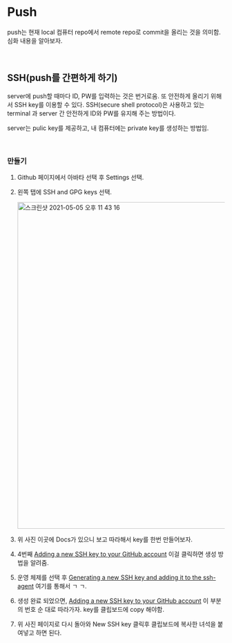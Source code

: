 # Push

push는 현재 local 컴퓨터 repo에서 remote repo로 commit을 올리는 것을 의미함. 심화 내용을 알아보자.

<br/>

## SSH(push를 간편하게 하기)

server에 push할 때마다 ID, PW를 입력하는 것은 번거로움. 또 안전하게 올리기 위해서 SSH key를 이용할 수 있다. SSH(secure shell protocol)은 사용하고 있는 terminal 과 server 간 안전하게 ID와 PW를 유지해 주는 방법이다.

server는 pulic key를 제공하고, 내 컴퓨터에는 private key를 생성하는 방법임.

<br/>

### 만들기

1. Github 페이지에서 아바타 선택 후 Settings 선택.

2. 왼쪽 탭에 SSH and GPG keys 선택.

   <img width="756" alt="스크린샷 2021-05-05 오후 11 43 16" src="https://user-images.githubusercontent.com/59427983/117159998-b8937480-adfb-11eb-8b22-c1ba9641a44f.png">

3. 위 사진 이곳에 Docs가 있으니 보고 따라해서 key를 한번 만들어보자.

4. 4번째 [Adding a new SSH key to your GitHub account](https://docs.github.com/en/github/authenticating-to-github/adding-a-new-ssh-key-to-your-github-account)  이걸 클릭하면 생성 방법을 알려줌.

5. 운영 체제를 선택 후 [Generating a new SSH key and adding it to the ssh-agent](https://docs.github.com/en/github/authenticating-to-github/generating-a-new-ssh-key-and-adding-it-to-the-ssh-agent) 여기를 통해서 ㄱ ㄱ.

6. 생성 완료 되었으면, [Adding a new SSH key to your GitHub account](https://docs.github.com/en/github/authenticating-to-github/adding-a-new-ssh-key-to-your-github-account) 이 부분의 번호 순 대로 따라가자. key를 클립보드에 copy 해야함.

7. 위 사진 페이지로 다시 돌아와 New SSH key 클릭후 클립보드에 복사한 녀석을 붙여넣고 하면 된다.

<br/>

<br/>